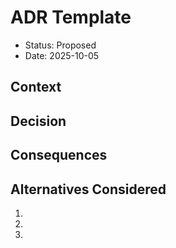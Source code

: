 # ADR Template

- Status: Proposed
- Date: 2025-10-05

## Context

## Decision

## Consequences

## Alternatives Considered

1. 
2. 
3. 
